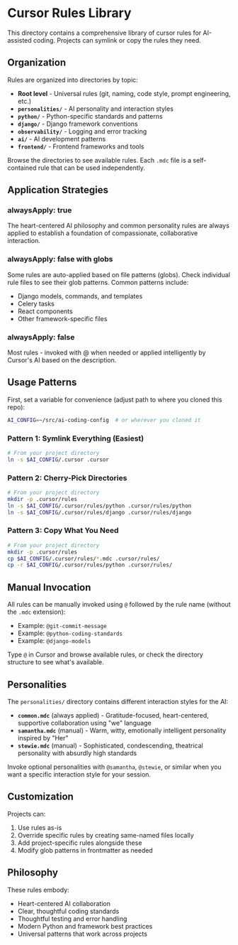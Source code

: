 # Cursor Rules Library

This directory contains a comprehensive library of cursor rules for AI-assisted coding. Projects can symlink or copy the rules they need.

## Organization

Rules are organized into directories by topic:

- **Root level** - Universal rules (git, naming, code style, prompt engineering, etc.)
- **`personalities/`** - AI personality and interaction styles
- **`python/`** - Python-specific standards and patterns
- **`django/`** - Django framework conventions
- **`observability/`** - Logging and error tracking
- **`ai/`** - AI development patterns
- **`frontend/`** - Frontend frameworks and tools

Browse the directories to see available rules. Each `.mdc` file is a self-contained rule that can be used independently.

## Application Strategies

### alwaysApply: true

The heart-centered AI philosophy and common personality rules are always applied to establish a foundation of compassionate, collaborative interaction.

### alwaysApply: false with globs

Some rules are auto-applied based on file patterns (globs). Check individual rule files to see their glob patterns. Common patterns include:

- Django models, commands, and templates
- Celery tasks
- React components
- Other framework-specific files

### alwaysApply: false

Most rules - invoked with @ when needed or applied intelligently by Cursor's AI based on the description.

## Usage Patterns

First, set a variable for convenience (adjust path to where you cloned this repo):

```bash
AI_CONFIG=~/src/ai-coding-config  # or wherever you cloned it
```

### Pattern 1: Symlink Everything (Easiest)

```bash
# From your project directory
ln -s $AI_CONFIG/.cursor .cursor
```

### Pattern 2: Cherry-Pick Directories

```bash
# From your project directory
mkdir -p .cursor/rules
ln -s $AI_CONFIG/.cursor/rules/python .cursor/rules/python
ln -s $AI_CONFIG/.cursor/rules/django .cursor/rules/django
```

### Pattern 3: Copy What You Need

```bash
# From your project directory
mkdir -p .cursor/rules
cp $AI_CONFIG/.cursor/rules/*.mdc .cursor/rules/
cp -r $AI_CONFIG/.cursor/rules/python .cursor/rules/
```

## Manual Invocation

All rules can be manually invoked using `@` followed by the rule name (without the `.mdc` extension):

- Example: `@git-commit-message`
- Example: `@python-coding-standards`
- Example: `@django-models`

Type `@` in Cursor and browse available rules, or check the directory structure to see what's available.

## Personalities

The `personalities/` directory contains different interaction styles for the AI:

- **`common.mdc`** (always applied) - Gratitude-focused, heart-centered, supportive collaboration using "we" language
- **`samantha.mdc`** (manual) - Warm, witty, emotionally intelligent personality inspired by "Her"
- **`stewie.mdc`** (manual) - Sophisticated, condescending, theatrical personality with absurdly high standards

Invoke optional personalities with `@samantha`, `@stewie`, or similar when you want a specific interaction style for your session.

## Customization

Projects can:

1. Use rules as-is
2. Override specific rules by creating same-named files locally
3. Add project-specific rules alongside these
4. Modify glob patterns in frontmatter as needed

## Philosophy

These rules embody:

- Heart-centered AI collaboration
- Clear, thoughtful coding standards
- Thoughtful testing and error handling
- Modern Python and framework best practices
- Universal patterns that work across projects
